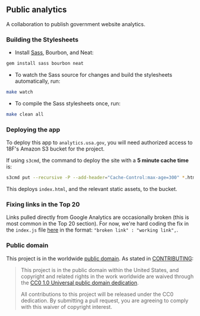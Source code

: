 ## Public analytics

A collaboration to publish government website analytics.

### Building the Stylesheets

* Install [Sass](http://sass-lang.com/), Bourbon, and Neat:

```bash
gem install sass bourbon neat
```

* To watch the Sass source for changes and build the stylesheets automatically, run:

```bash
make watch
```

* To compile the Sass stylesheets once, run:

```bash
make clean all
```

### Deploying the app

To deploy this app to `analytics.usa.gov`, you will need authorized access to 18F's Amazon S3 bucket for the project.

If using `s3cmd`, the command to deploy the site with a **5 minute cache time** is:

```bash
s3cmd put --recursive -P --add-header="Cache-Control:max-age=300" *.html images data js css s3://18f-dap/
```

This deploys `index.html`, and the relevant static assets, to the bucket.

### Fixing links in the Top 20

Links pulled directly from Google Analytics are occasionally broken (this is most common in the Top 20 section). For now, we're hard coding the fix in the `index.js` file [here](https://github.com/GSA/analytics.usa.gov/blob/master/js/index.js#L6) in the format: `"broken link" : "working link",`.

### Public domain

This project is in the worldwide [public domain](LICENSE.md). As stated in [CONTRIBUTING](CONTRIBUTING.md):

> This project is in the public domain within the United States, and copyright and related rights in the work worldwide are waived through the [CC0 1.0 Universal public domain dedication](https://creativecommons.org/publicdomain/zero/1.0/).
>
> All contributions to this project will be released under the CC0 dedication. By submitting a pull request, you are agreeing to comply with this waiver of copyright interest.
